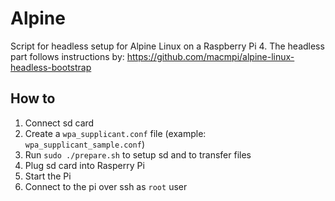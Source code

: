 # Alpine

Script for headless setup for Alpine Linux on a Raspberry Pi 4.
The headless part follows instructions by: https://github.com/macmpi/alpine-linux-headless-bootstrap

## How to

1. Connect sd card
2. Create a `wpa_supplicant.conf` file (example: `wpa_supplicant_sample.conf`)
3. Run `sudo ./prepare.sh` to setup sd and to transfer files
4. Plug sd card into Rasperry Pi
5. Start the Pi
6. Connect to the pi over ssh as `root` user
